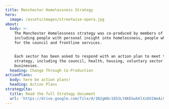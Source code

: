 ```yaml
---
title: Manchester Homelessness Strategy
hero:
  image: /assets/images/streetwise-opera.jpg
about:
  body: >-
    The Manchester Homelessness strategy was co-produced by members of MHP
    including people with personal insight into homelessness, people who work
    for the council and frontline services.


    Each sector has been asked to respond with an action plan to meet this
    strategy, including the council, health, housing, voluntary sector and
    businesses.
  heading: Change Through Co-Production
actionPlans:
  body: here be action plans!
  heading: Action Plans
strategyCta:
  title: Read the full Strategy document
  url: 'https://drive.google.com/file/d/1N2gW8c1ED3LYAKEkwkKlXzOXIWeAi9D1/view'
---
```



